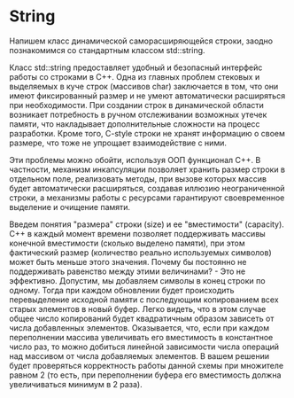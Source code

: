 # String 
Напишем класс динамической саморасширяющейся строки, заодно познакомимся со стандартным классом std::string.

Класс std::string предоставляет удобный и безопасный интерфейс работы со строками в C++. Одна из главных проблем стековых и выделяемых в куче строк (массивов char) заключается в том, что они имеют фиксированный размер и не умеют автоматически расширяться при необходимости. При создании строк в динамической области возникает потребность в ручном отслеживании возможных утечек памяти, что накладывает дополнительные сложности на процесс разработки. Кроме того, C-style строки не хранят информацию о своем размере, что тоже не упрощает взаимодействие с ними.

Эти проблемы можно обойти, используя ООП функционал C++. В частности, механизм инкапсуляции позволяет хранить размер строки в отдельном поле, реализовать методы, при вызове которых массив будет автоматически расширяться, создавая иллюзию неограниченной строки, а механизмы работы с ресурсами гарантируют своевременное выделение и очищение памяти.

Введем понятия "размера" строки (size) и ее "вместимости" (capacity). С++ в каждый момент времени позволяет поддерживать массивы конечной вместимости (сколько выделено памяти), при этом фактический размер (количество реально используемых символов) может быть меньше этого значения. Почему бы постоянно не поддерживать равенство между этими величинами? - Это не эффективно. Допустим, мы добавляем символы в конец строки по одному. Тогда при каждом обновлении будет происходить перевыделение исходной памяти с последующим копированием всех старых элементов в новый буфер. Легко видеть, что в этом случае общее число копирований будет квадратичным образом зависеть от числа добавленных элементов. Оказывается, что, если при каждом переполнении массива увеличивать его вместимость в константное число раз, то можно добиться линейной зависимости числа операций над массивом от числа добавляемых элементов. В вашем решении будет проверяться корректность работы данной схемы при множителе равном 2 (то есть, при переполнении буфера его вместимость должна увеличиваться минимум в 2 раза).
